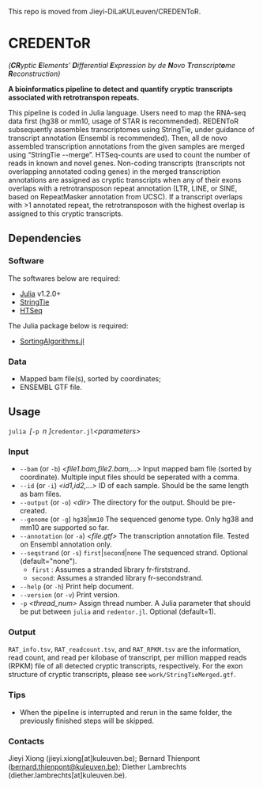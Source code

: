 This repo is moved from Jieyi-DiLaKULeuven/CREDENToR.
# CREDENToR 
_(**CR**yptic **E**lements’ **D**ifferential **E**xpression by de **N**ovo **T**ranscript**o**me **R**econstruction)_

**A bioinformatics pipeline to detect and quantify cryptic transcripts associated with retrotranspon repeats.**

This pipeline is coded in Julia language. Users need to map the RNA-seq data first (hg38 or mm10, usage of STAR is recommended). REDENToR subsequently assembles transcriptomes using StringTie, under guidance of transcript annotation (Ensembl is recommended). Then, all de novo assembled transcription annotations from the given samples are merged using “StringTie --merge”. HTSeq-counts are used to count the number of reads in known and novel genes. Non-coding transcripts (transcripts not overlapping annotated coding genes) in the merged transcription annotations are assigned as cryptic transcripts when any of their exons overlaps with a retrotransposon repeat annotation (LTR, LINE, or SINE, based on RepeatMasker annotation from UCSC). If a transcript overlaps with >1 annotated repeat, the retrotransposon with the highest overlap is assigned to this cryptic transcripts.

## Dependencies
### Software
The softwares below are required:
- [Julia](https://julialang.org/) v1.2.0+
- [StringTie](https://ccb.jhu.edu/software/stringtie/)
- [HTSeq](https://htseq.readthedocs.io/en/release_0.11.1/)

The Julia package below is required:
- [SortingAlgorithms.jl](https://github.com/JuliaCollections/SortingAlgorithms.jl)

### Data
- Mapped bam file(s), sorted by coordinates;
- ENSEMBL GTF file.

## Usage
`julia `_\[_`-p `_n \]_` credentor.jl `_\<parameters\>_

### Input
- `--bam` (or `-b`) _\<file1.bam,file2.bam,...\>_ Input mapped bam file (sorted by coordinate). Multiple input files should be seperated with a comma.
- `--id`  (or `-i`) _\<id1,id2,...\>_ ID of each sample. Should be the same length as bam files.
- `--output` (or `-o`) _\<dir\>_ The directory for the output. Should be pre-created.
- `--genome` (or `-g`) `hg38`|`mm10` The sequenced genome type. Only hg38 and mm10 are supported so far.
- `--annotation` (or `-a`) _\<file.gtf\>_ The transcription annotation file. Tested on Ensembl annotation only.
- `--seqstrand` (or `-s`) `first`|`second`|`none`  The sequenced strand. Optional (default="none").
  - `first` : Assumes a stranded library fr-firststrand.
  - `second`: Assumes a stranded library fr-secondstrand.
- `--help` (or `-h`) Print help document.
- `--version` (or `-v`) Print version.
- `-p` _\<thread_num\>_ Assign thread number. A Julia parameter that should be put between `julia` and `redentor.jl`. Optional (default=1).

### Output
`RAT_info.tsv`, `RAT_readcount.tsv`, and `RAT_RPKM.tsv` are the information, read count, and read per kilobase of transcript, per million mapped reads (RPKM) file of all detected cryptic transcripts, respectively. For the exon structure of cryptic transcripts, please see `work/StringTieMerged.gtf`.

### Tips
- When the pipeline is interrupted and rerun in the same folder, the previously finished steps will be skipped.

### Contacts
Jieyi Xiong (jieyi.xiong[at]kuleuven.be); Bernard Thienpont (bernard.thienpont@kuleuven.be); Diether Lambrechts (diether.lambrechts[at]kuleuven.be).
